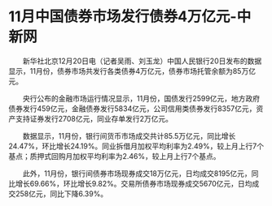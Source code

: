 # 11月中国债券市场发行债券4万亿元-中新网

　　新华社北京12月20日电（记者吴雨、刘玉龙）中国人民银行20日发布的数据显示，11月份，债券市场共发行各类债券4万亿元，债券市场托管余额为85万亿元。

　　央行公布的金融市场运行情况显示，11月份，国债发行2599亿元，地方政府债券发行459亿元，金融债券发行5834亿元，公司信用类债券发行8357亿元，资产支持证券发行2708亿元，同业存单发行2万亿元。

　　数据显示，11月份，银行间货币市场成交共计85.5万亿元，同比增长24.47%，环比增长24.19%。同业拆借月加权平均利率为2.49%，较上月上行7个基点；质押式回购月加权平均利率为2.46%，较上月上行7个基点。

　　此外，11月份，银行间债券市场现券成交18万亿元，日均成交8195亿元，同比增长69.66%，环比增长9.82%。交易所债券市场现券成交5670亿元，日均成交258亿元，同比下降6.39%。
